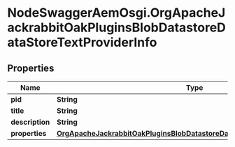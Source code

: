 # NodeSwaggerAemOsgi.OrgApacheJackrabbitOakPluginsBlobDatastoreDataStoreTextProviderInfo

## Properties

Name | Type | Description | Notes
------------ | ------------- | ------------- | -------------
**pid** | **String** |  | [optional] 
**title** | **String** |  | [optional] 
**description** | **String** |  | [optional] 
**properties** | [**OrgApacheJackrabbitOakPluginsBlobDatastoreDataStoreTextProviderProperties**](OrgApacheJackrabbitOakPluginsBlobDatastoreDataStoreTextProviderProperties.md) |  | [optional] 


